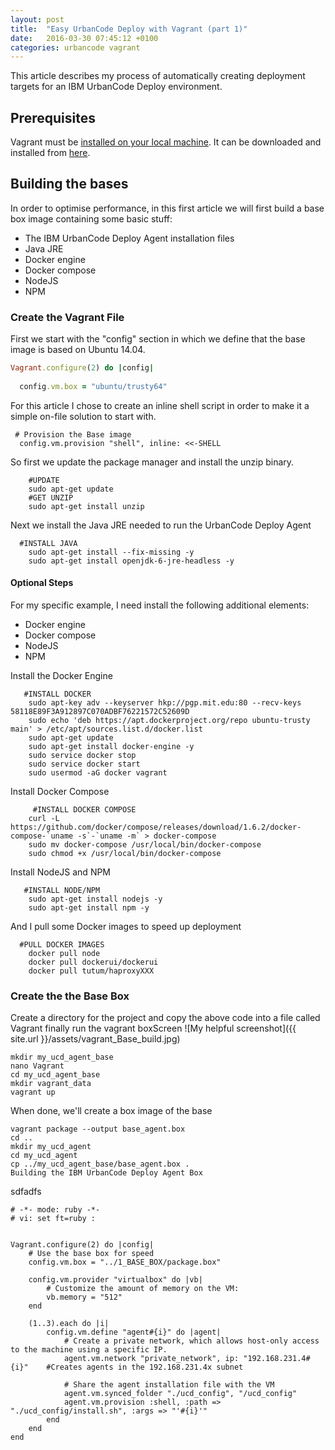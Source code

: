 ```yaml
---
layout: post
title:  "Easy UrbanCode Deploy with Vagrant (part 1)"
date:   2016-03-30 07:45:12 +0100
categories: urbancode vagrant
---
```


This article describes my process of automatically creating deployment targets for an IBM UrbanCode Deploy environment.

## Prerequisites
Vagrant must be [installed on your local machine](https://www.vagrantup.com/docs/getting-started/index.html). 
It can be downloaded and installed from [here](https://docs.vagrantup.com/v2/getting-started/index.html).


## Building the bases

In order to optimise performance, in this first article we will first build a base box image containing some basic stuff:

* The IBM UrbanCode Deploy Agent installation files
* Java JRE
* Docker engine
* Docker compose
* NodeJS
* NPM

### Create the Vagrant File

First we start with the "config" section in which we define that the base image is based on Ubuntu 14.04.

```ruby
Vagrant.configure(2) do |config|
 
  config.vm.box = "ubuntu/trusty64"
```

For this article I chose to create an inline shell script in order to make it a simple on-file solution to start with.

```shell
 # Provision the Base image
  config.vm.provision "shell", inline: <<-SHELL
```

So first we update the package manager and install the unzip binary.

```shell
    #UPDATE    
    sudo apt-get update
    #GET UNZIP
    sudo apt-get install unzip
```

Next we install the Java JRE needed to run the UrbanCode Deploy Agent

```shell
  #INSTALL JAVA
    sudo apt-get install --fix-missing -y
    sudo apt-get install openjdk-6-jre-headless -y
```


#### Optional Steps

For my specific example, I need install the following additional elements:

* Docker engine
* Docker compose
* NodeJS
* NPM

Install the Docker Engine

```shell
   #INSTALL DOCKER
    sudo apt-key adv --keyserver hkp://pgp.mit.edu:80 --recv-keys 58118E89F3A912897C070ADBF76221572C52609D
    sudo echo 'deb https://apt.dockerproject.org/repo ubuntu-trusty main' > /etc/apt/sources.list.d/docker.list
    sudo apt-get update
    sudo apt-get install docker-engine -y
    sudo service docker stop
    sudo service docker start
    sudo usermod -aG docker vagrant
```



Install Docker Compose

```shell
     #INSTALL DOCKER COMPOSE
    curl -L https://github.com/docker/compose/releases/download/1.6.2/docker-compose-`uname -s`-`uname -m` > docker-compose
    sudo mv docker-compose /usr/local/bin/docker-compose
    sudo chmod +x /usr/local/bin/docker-compose
```


Install NodeJS and NPM

```shell
   #INSTALL NODE/NPM
    sudo apt-get install nodejs -y
    sudo apt-get install npm -y
```


And I pull some Docker images to speed up deployment

```shell
  #PULL DOCKER IMAGES
    docker pull node
    docker pull dockerui/dockerui
    docker pull tutum/haproxyXXX
```




### Create the the Base Box

Create a directory for the project and copy the above code into a file called Vagrant finally run the vagrant boxScreen
![My helpful screenshot]({{ site.url }}/assets/vagrant_Base_build.jpg)


```shell
mkdir my_ucd_agent_base
nano Vagrant
cd my_ucd_agent_base
mkdir vagrant_data
vagrant up
```

When done, we'll create a box image of the base

```
vagrant package --output base_agent.box
cd ..
mkdir my_ucd_agent
cd my_ucd_agent
cp ../my_ucd_agent_base/base_agent.box .
Building the IBM UrbanCode Deploy Agent Box
```

sdfadfs

```
# -*- mode: ruby -*-
# vi: set ft=ruby :


Vagrant.configure(2) do |config|
    # Use the base box for speed
    config.vm.box = "../1_BASE_BOX/package.box"
   
    config.vm.provider "virtualbox" do |vb|
        # Customize the amount of memory on the VM:
        vb.memory = "512"
    end
    
    (1..3).each do |i|    
        config.vm.define "agent#{i}" do |agent|
            # Create a private network, which allows host-only access to the machine using a specific IP.
            agent.vm.network "private_network", ip: "192.168.231.4#{i}"    #Creates agents in the 192.168.231.4x subnet
            
            # Share the agent installation file with the VM
            agent.vm.synced_folder "./ucd_config", "/ucd_config"
            agent.vm.provision :shell, :path => "./ucd_config/install.sh", :args => "'#{i}'"
        end
    end
end

```







